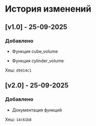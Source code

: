 # История изменений

## [v1.0] - 25-09-2025
### Добавлено

- Функция cube_volume

- Функция cylinder_volume


Хеш: `d9414c1` 


## [v2.0] - 25-09-2025
### Добавлено

- Документация функций


Хеш: `14c61b8`
